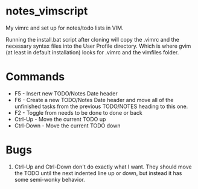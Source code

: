 # notes_vimscript
My vimrc and set up for notes/todo lists in VIM.

Running the install.bat script after cloning will copy the .vimrc and the necessary syntax files into the User Profile directory.  Which is where gvim (at least in default installation) looks for .vimrc and the vimfiles folder.

# Commands
- F5 - Insert new TODO/Notes Date header
- F6 - Create a new TODO/Notes Date header and move all of the unfinished tasks from the previous TODO/NOTES heading to this one.
- F2 - Toggle from needs to be done to done or back
- Ctrl-Up - Move the current TODO up
- Ctrl-Down - Move the current TODO down


# Bugs
1. Ctrl-Up and Ctrl-Down don't do exactly what I want.  They should move the TODO until the next indented line up or down, but instead it has some semi-wonky behavior.
